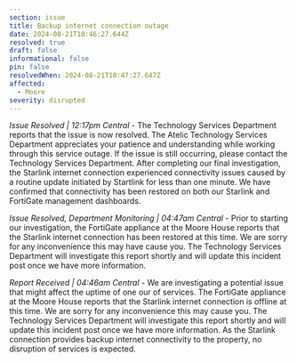 ```yaml
---
section: issue
title: Backup internet connection outage
date: 2024-08-21T10:46:27.644Z
resolved: true
draft: false
informational: false
pin: false
resolvedWhen: 2024-08-21T10:47:27.647Z
affected:
  - Moore
severity: disrupted
---
```

*Issue Resolved | 12:17pm Central* - The Technology Services Department reports that the issue is now resolved. The Atelic Technology Services Department appreciates your patience and understanding while working through this service outage. If the issue is still occurring, please contact the Technology Services Department. After completing our final investigation, the Starlink internet connection experienced connectivity issues caused by a routine update initiated by Startlink for less than one minute. We have confirmed that connectivity has been restored on both our Starlink and FortiGate management dashboards.

*Issue Resolved, Department Monitoring | 04:47am Central* - Prior to starting our investigation, the FortiGate appliance at the Moore House reports that the Starlink internet connection has been restored at this time. We are sorry for any inconvenience this may have cause you. The Technology Services Department will investigate this report shortly and will update this incident post once we have more information.

*Report Received | 04:46am Central* - We are investigating a potential issue that might affect the uptime of one our of services. The FortiGate appliance at the Moore House reports that the Starlink internet connection is offline at this time. We are sorry for any inconvenience this may cause you. The Technology Services Department will investigate this report shortly and will update this incident post once we have more information. As the Starlink connection provides backup internet connectivity to the property, no disruption of services is expected.